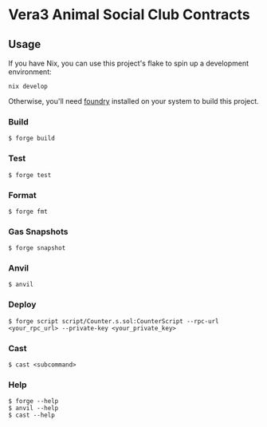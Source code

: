 # Vera3 Animal Social Club Contracts

## Usage

If you have Nix, you can use this project's flake to spin up a development environment:

```
nix develop
```

Otherwise, you'll need [foundry](https://getfoundry.sh/) installed on your system to build this project.

### Build

```shell
$ forge build
```

### Test

```shell
$ forge test
```

### Format

```shell
$ forge fmt
```

### Gas Snapshots

```shell
$ forge snapshot
```

### Anvil

```shell
$ anvil
```

### Deploy

```shell
$ forge script script/Counter.s.sol:CounterScript --rpc-url <your_rpc_url> --private-key <your_private_key>
```

### Cast

```shell
$ cast <subcommand>
```

### Help

```shell
$ forge --help
$ anvil --help
$ cast --help
```
